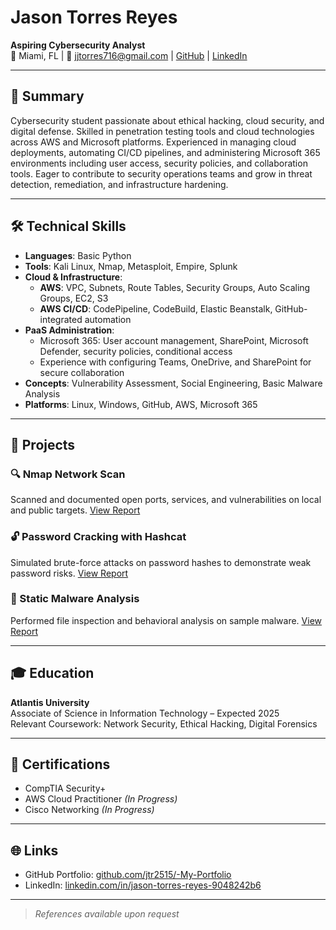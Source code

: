 # Jason Torres Reyes  
**Aspiring Cybersecurity Analyst**  
📍 Miami, FL | 📧 jjtorres716@gmail.com | [GitHub](https://github.com/jtr2515) | [LinkedIn](https://www.linkedin.com/in/jason-torres-reyes-9048242b6/)

---

## 🧠 Summary  
Cybersecurity student passionate about ethical hacking, cloud security, and digital defense. Skilled in penetration testing tools and cloud technologies across AWS and Microsoft platforms. Experienced in managing cloud deployments, automating CI/CD pipelines, and administering Microsoft 365 environments including user access, security policies, and collaboration tools. Eager to contribute to security operations teams and grow in threat detection, remediation, and infrastructure hardening.

---

## 🛠 Technical Skills  
- **Languages**: Basic Python  
- **Tools**: Kali Linux, Nmap, Metasploit, Empire, Splunk  
- **Cloud & Infrastructure**:  
  - **AWS**: VPC, Subnets, Route Tables, Security Groups, Auto Scaling Groups, EC2, S3  
  - **AWS CI/CD**: CodePipeline, CodeBuild, Elastic Beanstalk, GitHub-integrated automation  
- **PaaS Administration**:  
  - Microsoft 365: User account management, SharePoint, Microsoft Defender, security policies, conditional access  
  - Experience with configuring Teams, OneDrive, and SharePoint for secure collaboration  
- **Concepts**: Vulnerability Assessment, Social Engineering, Basic Malware Analysis  
- **Platforms**: Linux, Windows, GitHub, AWS, Microsoft 365  

---

## 💼 Projects  
### 🔍 Nmap Network Scan  
Scanned and documented open ports, services, and vulnerabilities on local and public targets. [View Report](./Projects/Network-Scan-Nmap/report.md)

### 🔓 Password Cracking with Hashcat  
Simulated brute-force attacks on password hashes to demonstrate weak password risks. [View Report](./Projects/Password-Cracking/hashcat.md)

### 🧪 Static Malware Analysis  
Performed file inspection and behavioral analysis on sample malware. [View Report](./Projects/Malware-Analysis/static-analysis.md)

---

## 🎓 Education  
**Atlantis University**  
Associate of Science in Information Technology – Expected 2025  
Relevant Coursework: Network Security, Ethical Hacking, Digital Forensics

---

## 📄 Certifications  
- CompTIA Security+   
- AWS Cloud Practitioner *(In Progress)*  
- Cisco Networking *(In Progress)*  
  

---

## 🌐 Links  
- GitHub Portfolio: [github.com/jtr2515/-My-Portfolio](https://github.com/jtr2515/-My-Portfolio)  
- LinkedIn: [linkedin.com/in/jason-torres-reyes-9048242b6](https://www.linkedin.com/in/jason-torres-reyes-9048242b6)

---

> *References available upon request*
